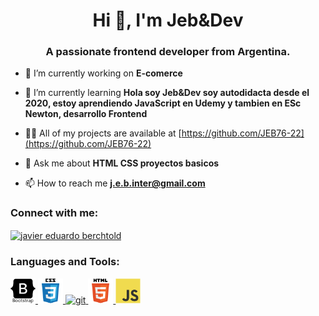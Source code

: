 <h1 align="center">Hi 👋, I'm Jeb&Dev</h1>
<h3 align="center">A passionate frontend developer from Argentina.</h3>

- 🔭 I’m currently working on **E-comerce**

- 🌱 I’m currently learning **Hola soy Jeb&Dev soy autodidacta desde el 2020, estoy aprendiendo JavaScript en Udemy y tambien en ESc Newton, desarrollo Frontend**

- 👨‍💻 All of my projects are available at [https://github.com/JEB76-22](https://github.com/JEB76-22)

- 💬 Ask me about **HTML CSS proyectos basicos**

- 📫 How to reach me **j.e.b.inter@gmail.com**

<h3 align="left">Connect with me:</h3>
<p align="left">
<a href="https://linkedin.com/in/javier eduardo berchtold" target="blank"><img align="center" src="https://raw.githubusercontent.com/rahuldkjain/github-profile-readme-generator/master/src/images/icons/Social/linked-in-alt.svg" alt="javier eduardo berchtold" height="30" width="40" /></a>
</p>

<h3 align="left">Languages and Tools:</h3>
<p align="left"> <a href="https://getbootstrap.com" target="_blank" rel="noreferrer"> <img src="https://raw.githubusercontent.com/devicons/devicon/master/icons/bootstrap/bootstrap-plain-wordmark.svg" alt="bootstrap" width="40" height="40"/> </a> <a href="https://www.w3schools.com/css/" target="_blank" rel="noreferrer"> <img src="https://raw.githubusercontent.com/devicons/devicon/master/icons/css3/css3-original-wordmark.svg" alt="css3" width="40" height="40"/> </a> <a href="https://git-scm.com/" target="_blank" rel="noreferrer"> <img src="https://www.vectorlogo.zone/logos/git-scm/git-scm-icon.svg" alt="git" width="40" height="40"/> </a> <a href="https://www.w3.org/html/" target="_blank" rel="noreferrer"> <img src="https://raw.githubusercontent.com/devicons/devicon/master/icons/html5/html5-original-wordmark.svg" alt="html5" width="40" height="40"/> </a> <a href="https://developer.mozilla.org/en-US/docs/Web/JavaScript" target="_blank" rel="noreferrer"> <img src="https://raw.githubusercontent.com/devicons/devicon/master/icons/javascript/javascript-original.svg" alt="javascript" width="40" height="40"/> </a> </p>
